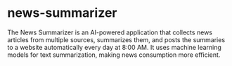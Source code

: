 # news-summarizer
The News Summarizer is an AI-powered application that collects news articles from multiple sources, summarizes them, and posts the summaries to a website automatically every day at 8:00 AM. It uses machine learning models for text summarization, making news consumption more efficient.
